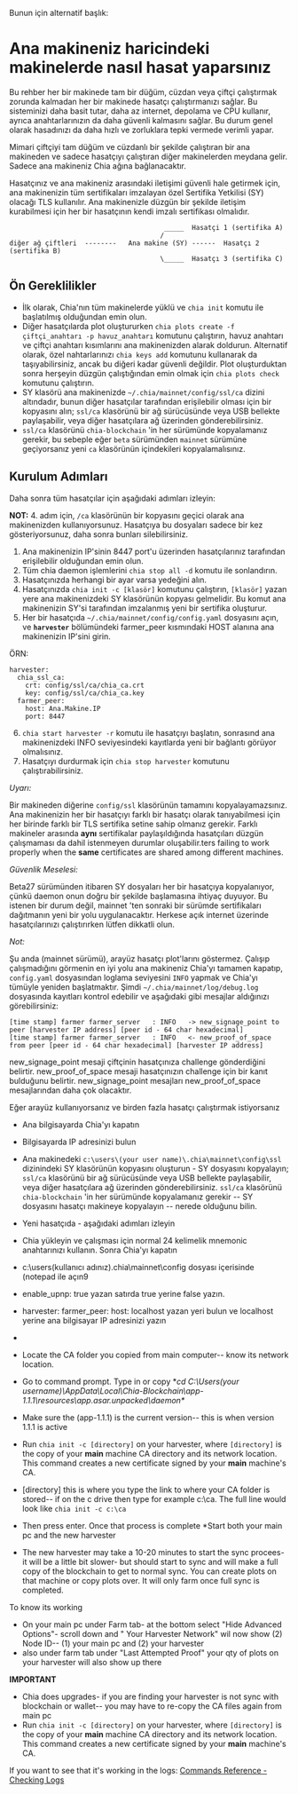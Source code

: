 Bunun için alternatif başlık:

# Ana makineniz haricindeki makinelerde nasıl hasat yaparsınız

Bu rehber her bir makinede tam bir düğüm, cüzdan veya çiftçi çalıştırmak zorunda kalmadan her bir makinede hasatçı çalıştırmanızı sağlar.
Bu sisteminizi daha basit tutar, daha az internet, depolama ve CPU kullanır, ayrıca anahtarlarınızın da daha güvenli kalmasını sağlar.
Bu durum genel olarak hasadınızı da daha hızlı ve zorluklara tepki vermede verimli yapar.

Mimari çiftçiyi tam düğüm ve cüzdanlı bir şekilde çalıştıran bir ana makineden ve sadece hasatçıyı çalıştıran diğer makinelerden meydana gelir.
Sadece ana makineniz Chia ağına bağlanacaktır.

Hasatçınız ve ana makineniz arasındaki iletişimi güvenli hale getirmek için,
ana makinenizin tüm sertifikaları imzalayan özel Sertifika Yetkilisi (SY) olacağı TLS kullanılır.
Ana makinenizle düzgün bir şekilde iletişim kurabilmesi için her bir hasatçının kendi imzalı sertifikası olmalıdır.

```                                          
                                       _____  Hasatçi 1 (sertifika A)
                                      /
diğer ağ çiftleri  --------   Ana makine (SY) ------  Hasatçı 2 (sertifika B)
                                      \_____  Hasatçı 3 (sertifika C)
```
## Ön Gereklilikler
* İlk olarak, Chia'nın tüm makinelerde yüklü ve `chia init` komutu ile başlatılmış olduğundan emin olun.
* Diğer hasatçılarda plot oluştururken `chia plots create -f çiftçi_anahtarı -p havuz_anahtarı` komutunu çalıştırın, 
havuz anahtarı ve çiftçi anahtarı kısımlarını ana makinenizden alarak doldurun.
Alternatif olarak, özel nahtarlarınızı `chia keys add` komutunu kullanarak da taşıyabilirsiniz, ancak bu diğeri kadar güvenli değildir.
Plot oluşturduktan sonra herşeyin düzgün çalıştığından emin olmak için `chia plots check` komutunu çalıştırın.
* SY klasörü ana makinenizde `~/.chia/mainnet/config/ssl/ca` dizini altındadır, 
bunun diğer hasatçılar tarafından erişilebilir olması için bir kopyasını alın;
`ssl/ca` klasörünü bir ağ sürücüsünde veya USB bellekte paylaşabilir, veya diğer hasatçılara ağ üzerinden gönderebilirsiniz. 
* `ssl/ca` klasörünü `chia-blockchain` 'in her sürümünde kopyalamanız gerekir,
bu sebeple eğer `beta` sürümünden `mainnet` sürümüne geçiyorsanız yeni `ca` klasörünün içindekileri kopyalamalısınız.

## Kurulum Adımları
Daha sonra tüm hasatçılar için aşağıdaki adımları izleyin:

**NOT:** 4. adım için, `/ca` klasörünün bir kopyasını geçici olarak ana makinenizden kullanıyorsunuz.
Hasatçıya bu dosyaları sadece bir kez gösteriyorsunuz, daha sonra bunları silebilirsiniz.

1. Ana makinenizin IP'sinin 8447 port'u üzerinden hasatçılarınız tarafından erişilebilir olduğundan emin olun. 
2. Tüm chia daemon işlemlerini `chia stop all -d` komutu ile sonlandırın.
3. Hasatçınızda herhangi bir ayar varsa yedeğini alın.
4. Hasatçınızda `chia init -c [klasör]` komutunu çalıştırın, `[klasör]` yazan yere ana makinenizdeki SY klasörünün kopyası gelmelidir.
Bu komut ana makinenizin SY'si tarafından imzalanmış yeni bir sertifika oluşturur.
5. Her bir hasatçıda `~/.chia/mainnet/config/config.yaml` dosyasını açın,
ve **`harvester`** bölümündeki farmer_peer kısmındaki HOST alanına ana makinenizin IP'sini girin.

ÖRN:
``` 
harvester:
  chia_ssl_ca:
    crt: config/ssl/ca/chia_ca.crt
    key: config/ssl/ca/chia_ca.key
  farmer_peer:
    host: Ana.Makine.IP
    port: 8447
```
6. `chia start harvester -r` komutu ile hasatçıyı başlatın, 
sonrasınd ana makinenizdeki INFO seviyesindeki kayıtlarda yeni bir bağlantı görüyor olmalısınız.
7. Hasatçıyı durdurmak için `chia stop harvester` komutunu çalıştırabilirsiniz. 

*Uyarı:*

Bir makineden diğerine `config/ssl` klasörünün tamamını kopyalayamazsınız.
Ana makinenizin her bir hasatçıyı farklı bir hasatçı olarak tanıyabilmesi için her birinde farklı bir TLS sertifika setine sahip olmanız gerekir.
Farklı makineler arasında **aynı** sertifikalar paylaşıldığında hasatçıları düzgün çalışmaması da dahil istenmeyen durumlar oluşabilir.ters failing to work properly when the **same** certificates are shared among different machines.

*Güvenlik Meselesi:*

Beta27 sürümünden itibaren SY dosyaları her bir hasatçıya kopyalanıyor, çünkü daemon onun doğru bir şekilde başlamasına ihtiyaç duyuyor.
Bu istenen bir durum değil, mainnet 'ten sonraki bir sürümde sertifikaları dağıtmanın yeni bir yolu uygulanacaktır.
Herkese açık internet üzerinde hasatçılarınızı çalıştırırken lütfen dikkatli olun.

*Not:*

Şu anda (mainnet sürümü), arayüz hasatçı plot'larını göstermez.
Çalışıp çalışmadığını görmenin en iyi yolu ana makineniz Chia'yı tamamen kapatıp, `config.yaml` dosyasından loglama seviyesini 
`INFO` yapmak ve Chia'yı tümüyle yeniden başlatmaktır. Şimdi `~/.chia/mainnet/log/debug.log` dosyasında kayıtları kontrol edebilir
ve aşağıdaki gibi mesajlar aldığınızı görebilirsiniz:

```
[time stamp] farmer farmer_server   : INFO   -> new_signage_point to peer [harvester IP address] [peer id - 64 char hexadecimal]
[time stamp] farmer farmer_server   : INFO   <- new_proof_of_space from peer [peer id - 64 char hexadecimal] [harvester IP address]
```
new_signage_point mesaji çiftçinin hasatçınıza challenge gönderdiğini belirtir.
new_proof_of_space mesaji hasatçınızın challenge için bir kanıt bulduğunu belirtir.
new_signage_point mesajları new_proof_of_space mesajlarından daha çok olacaktır.

Eğer arayüz kullanıyorsanız ve birden fazla hasatçı çalıştırmak istiyorsanız
* Ana bilgisayarda Chia'yı kapatın
* Bilgisayarda IP adresinizi bulun
* Ana makinedeki `c:\users\(your user name)\.chia\mainnet\config\ssl` dizinindeki SY klasörünün kopyasını oluşturun - SY dosyasını kopyalayın;
`ssl/ca` klasörünü bir ağ sürücüsünde veya USB bellekte paylaşabilir, veya diğer hasatçılara ağ üzerinden gönderebilirsiniz.
`ssl/ca` klasörünü `chia-blockchain` 'in her sürümünde kopyalamanız gerekir -- SY dosyasını hasatçı makineye kopyalayın -- nerede olduğunu bilin.

* Yeni hasatçıda - aşağıdaki adımları izleyin
* Chia yükleyin ve çalışması için normal 24 kelimelik mnemonic anahtarınızı kullanın. Sonra Chia'yı kapatın
* c:\users\(kullanıcı adınız)\.chia\mainnet\config dosyası içerisinde (notepad ile açın9
* enable_upnp: true yazan satırda true yerine false yazın.
* harvester: farmer_peer: host: localhost yazan yeri bulun ve localhost yerine ana bilgisayar IP adresinizi yazın
* 

* Locate the CA folder you copied from main computer-- know its network location.
* Go to command prompt.  Type in or copy **cd C:\Users\(your username)\AppData\Local\Chia-Blockchain\app-1.1.1\resources\app.asar.unpacked\daemon\**
* Make sure the (app-1.1.1) is the current version-- this is when version 1.1.1 is active
* Run `chia init -c [directory]` on your harvester, where `[directory]` is the copy of your **main** machine CA directory and its network location. This command creates a new certificate signed by your **main** machine's CA.
* [directory] this is where you type the link to where your CA folder is stored-- if on the c drive then type for example c:\ca.  The full line would look like `chia init -c c:\ca`
* Then press enter.  Once that process is complete
*Start both your main pc and the new harvester
* The new harvester may take a 10-20 minutes to start the sync procees- it will be a little bit slower- but should start to sync
and will make a full copy of the blockchain to get to normal sync.  You can create plots on that machine or copy plots over.  It will only farm once full sync is completed. 

To know its working
* On your main pc under Farm  tab- at the bottom select "Hide Advanced Options"- scroll down and " Your Harvester Network" wil now show (2) Node ID-- (1) your main pc and (2) your harvester
* also under farm tab under "Last Attempted Proof" your qty of  plots on your harvester will also show up there

**IMPORTANT**
* Chia does upgrades- if you are finding your harvester is not sync with blockchain or wallet-- you may have to re-copy the CA files again from main pc
* Run `chia init -c [directory]` on your harvester, where `[directory]` is the copy of your **main** machine CA directory and its network location. This command creates a new certificate signed by your **main** machine's CA.

If you want to see that it's working in the logs: [Commands Reference - Checking Logs](https://github.com/Chia-Network/chia-blockchain/wiki/CLI-Commands-Reference#checking-logs-and-status)
